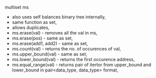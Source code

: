 multiset<int> ms
  - also uses self balances binary tree internally,
  - same function as set,
  - allows duplicates,
  - ms.erase(val) - removes all the val in ms,
  - ms.erase(pos) - same as set,
  - ms.erase(add1, add2) - same as set,
  - ms.count(val) - returns the no. of occurences of val,
  - ms.upper_bound(val) - same as set,
  - ms.lower_bound(val) - returns the first occurence address,
  - ms.equal_range(val) - returns pair of itertor from upper_bound and lower_bound in pair<data_type, data_type> format,
